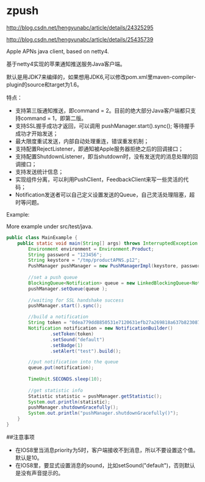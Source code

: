 ﻿zpush
=====

http://blog.csdn.net/hengyunabc/article/details/24325295

http://blog.csdn.net/hengyunabc/article/details/25435739


Apple APNs java client, based on netty4.
 
基于netty4实现的苹果通知推送服务Java客户端。

默认是用JDK7来编绎的，如果想用JDK6,可以修改pom.xml里maven-compiler-plugin的source和target为1.6。

特点：
* 支持第三版通知推送，即command = 2。目前的绝大部分Java客户端都只支持command = 1，即第二版。
* 支持SSL握手成功才返回，可以调用 pushManager.start().sync(); 等待握手成功才开始发送；
* 最大限度重试发送，内部自动处理重连，错误重发机制；
* 支持配置RejectListener，即通知被Apple服务器拒绝之后的回调接口；
* 支持配置ShutdownListener，即当shutdown时，没有发送完的消息处理的回调接口；
* 支持发送统计信息；
* 实现组件分离，可以利用PushClient，FeedbackClient来写一些灵活的代码；
* Notification发送者可以自己定义设置发送的Queue，自己灵活处理阻塞，超时等问题。

Example:

More example under src/test/java.
```java
public class MainExample {
	public static void main(String[] args) throws InterruptedException {
		Environment environment = Environment.Product;
		String password = "123456";
		String keystore = "/tmp/productAPNS.p12";
		PushManager pushManager = new PushManagerImpl(keystore, password, environment);
		
		//set a push queue
		BlockingQueue<Notification> queue = new LinkedBlockingQueue<Notification>(8192);
		pushManager.setQueue(queue );
		
		//waiting for SSL handshake success
		pushManager.start().sync();

		//build a notification
		String token = "0dea779dd8850531e7120631efb27a269818a637b823087bf2b2c46347a8e518";
		Notification notification = new NotificationBuilder()
				.setToken(token)
				.setSound("default")
				.setBadge(1)
				.setAlert("test").build();

		//put notification into the queue
		queue.put(notification);
		
		TimeUnit.SECONDS.sleep(10);
		
		//get statistic info
		Statistic statistic = pushManager.getStatistic();
		System.out.println(statistic);
		pushManager.shutdownGracefully();
		System.out.println("pushManager.shutdownGracefully()");
	}
}
```

##注意事项
* 在IOS8里当消息priority为5时，客户端接收不到消息，所以不要设置这个值。默认是10。
* 在IOS8里，要显式设置消息的sound，比如setSound("default")，否则默认是没有声音提示的。